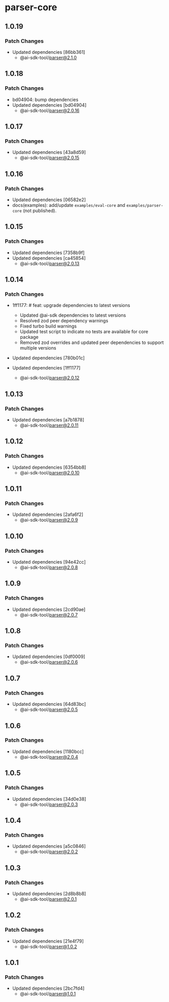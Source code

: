 # parser-core

## 1.0.19

### Patch Changes

- Updated dependencies [86bb361]
  - @ai-sdk-tool/parser@2.1.0

## 1.0.18

### Patch Changes

- bd04904: bump dependencies
- Updated dependencies [bd04904]
  - @ai-sdk-tool/parser@2.0.16

## 1.0.17

### Patch Changes

- Updated dependencies [43a8d59]
  - @ai-sdk-tool/parser@2.0.15

## 1.0.16

### Patch Changes

- Updated dependencies [06582e2]
- docs(examples): add/update `examples/eval-core` and `examples/parser-core` (not published).

## 1.0.15

### Patch Changes

- Updated dependencies [7358b9f]
- Updated dependencies [ca45854]
  - @ai-sdk-tool/parser@2.0.13

## 1.0.14

### Patch Changes

- 1ff1177: # feat: upgrade dependencies to latest versions
  - Updated @ai-sdk dependencies to latest versions
  - Resolved zod peer dependency warnings
  - Fixed turbo build warnings
  - Updated test script to indicate no tests are available for core package
  - Removed zod overrides and updated peer dependencies to support multiple versions

- Updated dependencies [780b01c]
- Updated dependencies [1ff1177]
  - @ai-sdk-tool/parser@2.0.12

## 1.0.13

### Patch Changes

- Updated dependencies [a7b1878]
  - @ai-sdk-tool/parser@2.0.11

## 1.0.12

### Patch Changes

- Updated dependencies [6354bb8]
  - @ai-sdk-tool/parser@2.0.10

## 1.0.11

### Patch Changes

- Updated dependencies [2afa6f2]
  - @ai-sdk-tool/parser@2.0.9

## 1.0.10

### Patch Changes

- Updated dependencies [94e42cc]
  - @ai-sdk-tool/parser@2.0.8

## 1.0.9

### Patch Changes

- Updated dependencies [2cd90ae]
  - @ai-sdk-tool/parser@2.0.7

## 1.0.8

### Patch Changes

- Updated dependencies [0df0009]
  - @ai-sdk-tool/parser@2.0.6

## 1.0.7

### Patch Changes

- Updated dependencies [64d83bc]
  - @ai-sdk-tool/parser@2.0.5

## 1.0.6

### Patch Changes

- Updated dependencies [1180bcc]
  - @ai-sdk-tool/parser@2.0.4

## 1.0.5

### Patch Changes

- Updated dependencies [34d0e38]
  - @ai-sdk-tool/parser@2.0.3

## 1.0.4

### Patch Changes

- Updated dependencies [a5c0846]
  - @ai-sdk-tool/parser@2.0.2

## 1.0.3

### Patch Changes

- Updated dependencies [2d8b8b8]
  - @ai-sdk-tool/parser@2.0.1

## 1.0.2

### Patch Changes

- Updated dependencies [21e4f79]
  - @ai-sdk-tool/parser@1.0.2

## 1.0.1

### Patch Changes

- Updated dependencies [2bc7fd4]
  - @ai-sdk-tool/parser@1.0.1
